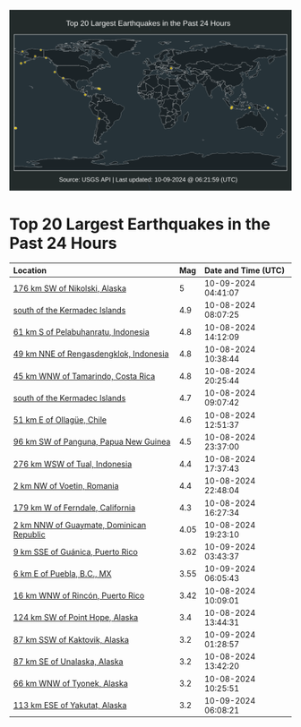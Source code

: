 ![Map](./map.png)

# Top 20 Largest Earthquakes in the Past 24 Hours

| Location | Mag | Date and Time (UTC) |
|:---|:---|:---|
| [176 km SW of Nikolski, Alaska](https://earthquake.usgs.gov/earthquakes/eventpage/us6000nxg5) | 5 | 10-09-2024 04:41:07 |
| [south of the Kermadec Islands](https://earthquake.usgs.gov/earthquakes/eventpage/us6000nx8f) | 4.9 | 10-08-2024 08:07:25 |
| [61 km S of Pelabuhanratu, Indonesia](https://earthquake.usgs.gov/earthquakes/eventpage/us6000nxa0) | 4.8 | 10-08-2024 14:12:09 |
| [49 km NNE of Rengasdengklok, Indonesia](https://earthquake.usgs.gov/earthquakes/eventpage/us6000nx8z) | 4.8 | 10-08-2024 10:38:44 |
| [45 km WNW of Tamarindo, Costa Rica](https://earthquake.usgs.gov/earthquakes/eventpage/us6000nxe5) | 4.8 | 10-08-2024 20:25:44 |
| [south of the Kermadec Islands](https://earthquake.usgs.gov/earthquakes/eventpage/us6000nx8m) | 4.7 | 10-08-2024 09:07:42 |
| [51 km E of Ollagüe, Chile](https://earthquake.usgs.gov/earthquakes/eventpage/us6000nx9j) | 4.6 | 10-08-2024 12:51:37 |
| [96 km SW of Panguna, Papua New Guinea](https://earthquake.usgs.gov/earthquakes/eventpage/us6000nxfa) | 4.5 | 10-08-2024 23:37:00 |
| [276 km WSW of Tual, Indonesia](https://earthquake.usgs.gov/earthquakes/eventpage/us6000nxcv) | 4.4 | 10-08-2024 17:37:43 |
| [2 km NW of Voetin, Romania](https://earthquake.usgs.gov/earthquakes/eventpage/us6000nxes) | 4.4 | 10-08-2024 22:48:04 |
| [179 km W of Ferndale, California](https://earthquake.usgs.gov/earthquakes/eventpage/us6000nxcd) | 4.3 | 10-08-2024 16:27:34 |
| [2 km NNW of Guaymate, Dominican Republic](https://earthquake.usgs.gov/earthquakes/eventpage/pr2024282000) | 4.05 | 10-08-2024 19:23:10 |
| [9 km SSE of Guánica, Puerto Rico](https://earthquake.usgs.gov/earthquakes/eventpage/pr2024283000) | 3.62 | 10-09-2024 03:43:37 |
| [6 km E of Puebla, B.C., MX](https://earthquake.usgs.gov/earthquakes/eventpage/ci40755079) | 3.55 | 10-09-2024 06:05:43 |
| [16 km WNW of Rincón, Puerto Rico](https://earthquake.usgs.gov/earthquakes/eventpage/pr71462063) | 3.42 | 10-08-2024 10:09:01 |
| [124 km SW of Point Hope, Alaska](https://earthquake.usgs.gov/earthquakes/eventpage/us6000nx9u) | 3.4 | 10-08-2024 13:44:31 |
| [87 km SSW of Kaktovik, Alaska](https://earthquake.usgs.gov/earthquakes/eventpage/ak024d01urro) | 3.2 | 10-09-2024 01:28:57 |
| [87 km SE of Unalaska, Alaska](https://earthquake.usgs.gov/earthquakes/eventpage/us6000nx9v) | 3.2 | 10-08-2024 13:42:20 |
| [66 km WNW of Tyonek, Alaska](https://earthquake.usgs.gov/earthquakes/eventpage/ak024cyjnlib) | 3.2 | 10-08-2024 10:25:51 |
| [113 km ESE of Yakutat, Alaska](https://earthquake.usgs.gov/earthquakes/eventpage/ak024d04pksi) | 3.2 | 10-09-2024 06:08:21 |
